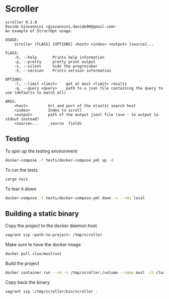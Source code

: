 # Scroller

```text
scroller 0.1.0
Davide Giovannini <giovannini.davide90@gmail.com>
An example of StructOpt usage.

USAGE:
    scroller [FLAGS] [OPTIONS] <host> <index> <output> [source]...

FLAGS:
    -h, --help       Prints help information
    -p, --pretty     pretty print output
    -s, --silent     hide the progressbar
    -V, --version    Prints version information

OPTIONS:
    -l, --limit <limit>    get at most <limit> results
    -q, --query <query>    path to a json file containing the query to use (defaults to match_all)

ARGS:
    <host>         Url and port of the elastic search host
    <index>        Index to scroll
    <output>       path of the output jsonl file (use - to output to stdout instead)
    <source>...    _source  fields
```

## Testing

To spin up the testing environment
```bash
docker-compose -f tests/docker-compose.yml up -d 
```

To run the tests
```bash
cargo test
```

To tear it down 
```bash
docker-compose -f tests/docker-compose.yml down -v --rmi local 
```

## Building a static binary

Copy the project to the docker daemon host
```bash
vagrant scp <path-to-project> /tmp/scroller
```

Make sure to have the docker image
```bash
docker pull clux/muslrust
```

Build the project
```bash
docker container run --rm -v /tmp/scroller:/volume --name musl -it clux/muslrust cargo install --root .
```

Copy back the binary
```bash
vagrant scp :/tmp/scroller/bin/scroller .
```
